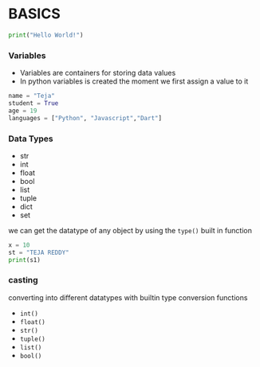 # BASICS

```python
print("Hello World!")
```
### Variables
* Variables are containers for storing data values
* In python variables is created the moment we first assign a value to it
```python
name = "Teja"
student = True
age = 19
languages = ["Python", "Javascript","Dart"]
```


### Data Types
* str
* int
* float
* bool
* list
* tuple
* dict
* set

we can get the datatype of any object by using the `type()` built in function
```python
x = 10
st = "TEJA REDDY"
print(s1)
```
### casting
converting into different datatypes with builtin type conversion functions

* `int()` 
* `float()` 
* `str()` 
* `tuple()` 
* `list()` 
* `bool()` 

